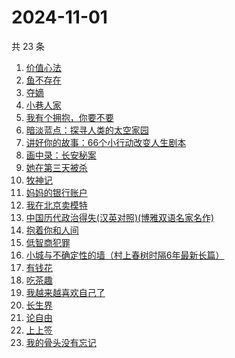 # 2024-11-01

共 23 条

<!-- BEGIN WEREAD -->
<!-- 最后更新时间 2024-11-01 21:21:44 +0800 -->
1. [价值心法](https://weread.qq.com/web/bookDetail/f7c32e20813ab94eeg0183de)
1. [鱼不存在](https://weread.qq.com/web/bookDetail/0af32760813ab798cg01135c)
1. [夺嫡](https://weread.qq.com/web/bookDetail/8bd327d0813ab94e2g0186ce)
1. [小巷人家](https://weread.qq.com/web/bookDetail/41532d00813ab79b6g010ac3)
1. [我有个拥抱，你要不要](https://weread.qq.com/web/bookDetail/f4532c70813ab8df3g0130ad)
1. [暗淡蓝点：探寻人类的太空家园](https://weread.qq.com/web/bookDetail/e7132fa0813ab94f6g0181d5)
1. [讲好你的故事：66个小行动改变人生剧本](https://weread.qq.com/web/bookDetail/7d5321d0813ab7178g0103a7)
1. [画中录：长安秘案](https://weread.qq.com/web/bookDetail/ec532cd0813ab947fg01056e)
1. [她在第三天被杀](https://weread.qq.com/web/bookDetail/1ef32af0813ab94bdg016870)
1. [牧神记](https://weread.qq.com/web/bookDetail/47632010712cab88476dfc2)
1. [妈妈的银行账户](https://weread.qq.com/web/bookDetail/02e32c30813ab943bg011fdd)
1. [我在北京卖模特](https://weread.qq.com/web/bookDetail/e8d322c0813ab9499g012a20)
1. [中国历代政治得失(汉英对照)(博雅双语名家名作)](https://weread.qq.com/web/bookDetail/90932f60813ab6b57g010132)
1. [抱着你和人间](https://weread.qq.com/web/bookDetail/e1132bc07293a0a2e11a2b1)
1. [低智商犯罪](https://weread.qq.com/web/bookDetail/796329f071b0e30d79631c6)
1. [小城与不确定性的墙（村上春树时隔6年最新长篇）](https://weread.qq.com/web/bookDetail/93132e10813ab947fg011bc1)
1. [有钱花](https://weread.qq.com/web/bookDetail/084326f0813ab944cg019a84)
1. [吃茶趣](https://weread.qq.com/web/bookDetail/b72320d0813ab6ee1g01110d)
1. [我越来越喜欢自己了](https://weread.qq.com/web/bookDetail/b8032ba0813ab94abg016b23)
1. [长生界](https://weread.qq.com/web/bookDetail/b183253057b8a1b18096cfc)
1. [论自由](https://weread.qq.com/web/bookDetail/90432eb0813ab8148g0133a8)
1. [上上签](https://weread.qq.com/web/bookDetail/61f326f0813ab814bg0109ab)
1. [我的骨头没有忘记](https://weread.qq.com/web/bookDetail/70232c00813ab944dg010f7a)
<!-- END WEREAD -->